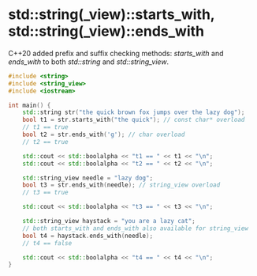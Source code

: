 

# std::string(_view)::starts_with, std::string(_view)::ends_with

C++20 added prefix and suffix checking methods: *starts_with* and *ends_with* to both *std::string* and *std::string_view*.



```c++
#include <string>
#include <string_view>
#include <iostream>

int main() {
    std::string str("the quick brown fox jumps over the lazy dog");
    bool t1 = str.starts_with("the quick"); // const char* overload
    // t1 == true
    bool t2 = str.ends_with('g'); // char overload
    // t2 == true

    std::cout << std::boolalpha << "t1 == " << t1 << "\n";
    std::cout << std::boolalpha << "t2 == " << t2 << "\n";

    std::string_view needle = "lazy dog";
    bool t3 = str.ends_with(needle); // string_view overload
    // t3 == true

    std::cout << std::boolalpha << "t3 == " << t3 << "\n";

    std::string_view haystack = "you are a lazy cat";
    // both starts_with and ends_with also available for string_view
    bool t4 = haystack.ends_with(needle);
    // t4 == false

    std::cout << std::boolalpha << "t4 == " << t4 << "\n";
}
```


